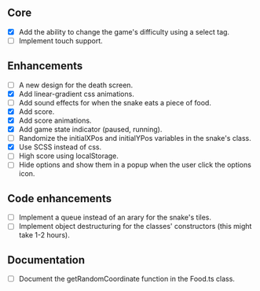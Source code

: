 ## Core

- [x] Add the ability to change the game's difficulty using a select tag.
- [ ] Implement touch support.

## Enhancements

- [ ] A new design for the death screen. 
- [x] Add linear-gradient css animations.
- [ ] Add sound effects for when the snake eats a piece of food.
- [x] Add score.
- [x] Add score animations.
- [x] Add game state indicator (paused, running).
- [ ] Randomize the initialXPos and initialYPos variables in the snake's class.
- [x] Use SCSS instead of css.
- [ ] High score using localStorage.
- [ ] Hide options and show them in a popup when the user click the options icon.

## Code enhancements 

- [ ] Implement a queue instead of an arary for the snake's tiles.
- [ ] Implement object destructuring for the classes' constructors (this might take 1-2 hours).

## Documentation

- [ ] Document the getRandomCoordinate function in the Food.ts class.